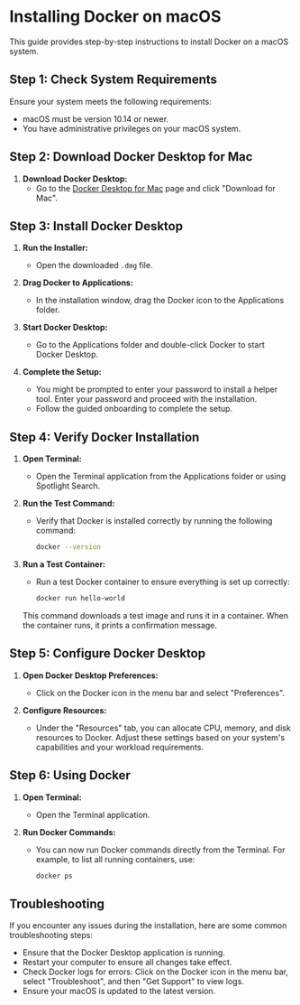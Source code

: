# Installing Docker on macOS

This guide provides step-by-step instructions to install Docker on a macOS system.

## Step 1: Check System Requirements

Ensure your system meets the following requirements:

- macOS must be version 10.14 or newer.
- You have administrative privileges on your macOS system.

## Step 2: Download Docker Desktop for Mac

1. **Download Docker Desktop:**
   - Go to the [Docker Desktop for Mac](https://www.docker.com/products/docker-desktop) page and click "Download for Mac".

## Step 3: Install Docker Desktop

1. **Run the Installer:**

   - Open the downloaded `.dmg` file.

2. **Drag Docker to Applications:**

   - In the installation window, drag the Docker icon to the Applications folder.

3. **Start Docker Desktop:**

   - Go to the Applications folder and double-click Docker to start Docker Desktop.

4. **Complete the Setup:**
   - You might be prompted to enter your password to install a helper tool. Enter your password and proceed with the installation.
   - Follow the guided onboarding to complete the setup.

## Step 4: Verify Docker Installation

1. **Open Terminal:**

   - Open the Terminal application from the Applications folder or using Spotlight Search.

2. **Run the Test Command:**

   - Verify that Docker is installed correctly by running the following command:
     ```sh
     docker --version
     ```

3. **Run a Test Container:**

   - Run a test Docker container to ensure everything is set up correctly:
     ```sh
     docker run hello-world
     ```

   This command downloads a test image and runs it in a container. When the container runs, it prints a confirmation message.

## Step 5: Configure Docker Desktop

1. **Open Docker Desktop Preferences:**

   - Click on the Docker icon in the menu bar and select "Preferences".

2. **Configure Resources:**
   - Under the "Resources" tab, you can allocate CPU, memory, and disk resources to Docker. Adjust these settings based on your system's capabilities and your workload requirements.

## Step 6: Using Docker

1. **Open Terminal:**

   - Open the Terminal application.

2. **Run Docker Commands:**
   - You can now run Docker commands directly from the Terminal. For example, to list all running containers, use:
     ```sh
     docker ps
     ```

## Troubleshooting

If you encounter any issues during the installation, here are some common troubleshooting steps:

- Ensure that the Docker Desktop application is running.
- Restart your computer to ensure all changes take effect.
- Check Docker logs for errors: Click on the Docker icon in the menu bar, select "Troubleshoot", and then "Get Support" to view logs.
- Ensure your macOS is updated to the latest version.
